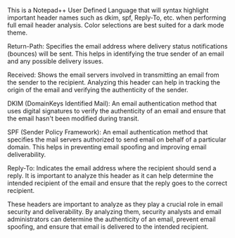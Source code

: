 This is a Notepad++ User Defined Language that will syntax highlight important header names such as dkim, spf, Reply-To, etc. when performing full email header analysis. Color selections are best suited for a dark mode theme.


Return-Path: Specifies the email address where delivery status notifications (bounces) will be sent. This helps in identifying the true sender of an email and any possible delivery issues.

Received: Shows the email servers involved in transmitting an email from the sender to the recipient. Analyzing this header can help in tracking the origin of the email and verifying the authenticity of the sender.

DKIM (DomainKeys Identified Mail): An email authentication method that uses digital signatures to verify the authenticity of an email and ensure that the email hasn't been modified during transit.

SPF (Sender Policy Framework): An email authentication method that specifies the mail servers authorized to send email on behalf of a particular domain. This helps in preventing email spoofing and improving email deliverability.

Reply-To: Indicates the email address where the recipient should send a reply. It is important to analyze this header as it can help determine the intended recipient of the email and ensure that the reply goes to the correct recipient.

These headers are important to analyze as they play a crucial role in email security and deliverability. By analyzing them, security analysts and email administrators can determine the authenticity of an email, prevent email spoofing, and ensure that email is delivered to the intended recipient.
